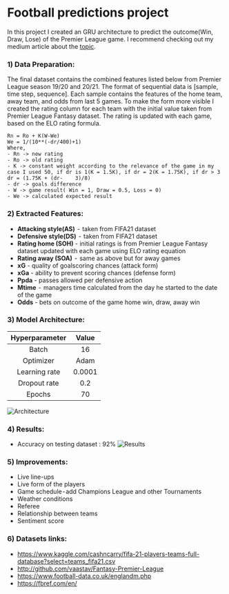 # Football predictions project
In this project I created an GRU architecture to predict the outcome(Win, Draw, Lose) of the Premier League game. I recommend checking out my medium article about the [topic]().

### 1) __Data Preparation:__
The final dataset contains the combined features listed below from Premier League season 19/20 and 20/21. The format of sequential data is [sample, time step, sequence]. Each sample contains the features of the home team, away team, and odds from last 5 games. To make the form more visible I created the rating column for each team with the initial value taken from Premier League Fantasy dataset. The rating is updated with each game, based on the ELO rating formula.

    Rn = Ro + K(W-We)
    We = 1/(10**(-dr/400)+1)
    Where,
    - Rn -> new rating
    - Ro -> old rating
    - K -> constant weight according to the relevance of the game in my case I used 50, if dr is 1(K = 1.5K), if dr = 2(K = 1.75K), if dr > 3 dr = (1.75K + (dr-    3)/8)
    - dr -> goals difference  
    - W -> game result( Win = 1, Draw = 0.5, Loss = 0) 
    - We -> calculated expected result

### 2) __Extracted Features:__
- __Attacking style(AS)__  -  taken from FIFA21 dataset 
- __Defensive style(DS)__  -  taken from FIFA21 dataset
- __Rating home (SOH)__  -  initial ratings is from Premier League Fantasy dataset updated with each game using ELO rating equation
- __Rating away (SOA)__  -  same as above but for away games 
- __xG__  -  quality of goalscoring chances (attack form)
- __xGa__  -  ability to prevent scoring chances (defense form) 
- __Ppda__  -  passes allowed per defensive action 
- __Mtime__  -  managers time calculated from the day he started to the date of the game
- __Odds__  -  bets on outcome of the game home win, draw, away win 

### 3) __Model Architecture:__

| Hyperparameter | Value |
|:--------------:|:-----:|
| Batch          | 16    |
| Optimizer      | Adam  |
| Learning rate  | 0.0001|
| Dropout rate   |  0.2  | 
| Epochs         | 70    | 

![Architecture](https://github.com/maciejbalawejder/DeepLearning-collection/blob/main/Sequentials/GRU/figures/Architecture.png)

### 4) __Results__:
- Accuracy on testing dataset : 92%
![Results](https://github.com/maciejbalawejder/DeepLearning-collection/blob/main/Sequentials/GRU/figures/Loss92.png)

### 5) __Improvements__:
- Live line-ups 
- Live form of the players
- Game schedule - add Champions League and other Tournaments
- Weather conditions
- Referee
- Relationship between teams
- Sentiment score

### 6) __Datasets links__:
- https://www.kaggle.com/cashncarry/fifa-21-players-teams-full-database?select=teams_fifa21.csv
- http://github.com/vaastav/Fantasy-Premier-League
- https://www.football-data.co.uk/englandm.php
- https://fbref.com/en/
